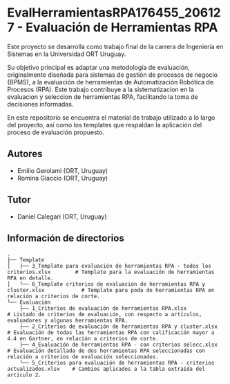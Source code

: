 # EvalHerramientasRPA176455_206127 - Evaluación de Herramientas RPA

Este proyecto se desarrolla como trabajo final de la carrera de Ingeniería en Sistemas en la Universidad ORT Uruguay.

Su objetivo principal es adaptar una metodología de evaluación, originalmente diseñada para sistemas de gestión de procesos de negocio (BPMS), a la evaluación de herramientas de Automatización Robótica de Procesos (RPA). Este trabajo contribuye a la sistematizacion en la evaluacion y seleccion de herramientas RPA, facilitando la toma de decisiones informadas.

En este repositorio se encuentra el material de trabajo utilizado a lo largo del proyecto, así como los templates que respaldan la aplicación del proceso de evaluación propuesto.

## Autores

- Emilio Gerolami (ORT, Uruguay)
- Romina Giaccio (ORT, Uruguay)

## Tutor

- Daniel Calegari (ORT, Uruguay)

## Información de directorios

    .
    ├── Template                  
    │   ├── 3_Template para evaluación de herramientas RPA - todos los criterios.xlsx        # Template para la evaluación de herramientas RPA en detalle.
    │   └── 6_Template criterios de evaluación de herramientas RPA y cluster.xlsx            # Template para poda de herramientas RPA en relación a criterios de corte.
    └── Evaluación                
        ├── 1_Criterios de evaluación de herramientas RPA.xlsx                               # Listado de criterios de evaluación, con respecto a artículos, evaluadores y algunas herramientas RPA.
        ├── 2_Criterios de evaluación de herramientas RPA y cluster.xlsx                     # Evaluación de todas las herramientas RPA con calificación mayor a 4.4 en Gartner, en relación a criterios de corte.
        ├── 4_Evaluación de herramientas RPA - con criterios selecc.xlsx                     # Evaluación detallada de dos herramientas RPA seleccionadas con relación a criterios de evaluación seleccionados.
        └── 5_Criterios para evaluación de herramientas RPA - criterios actualizados.xlsx    # Cambios aplicados a la tabla extraída del artículo 2.



    
